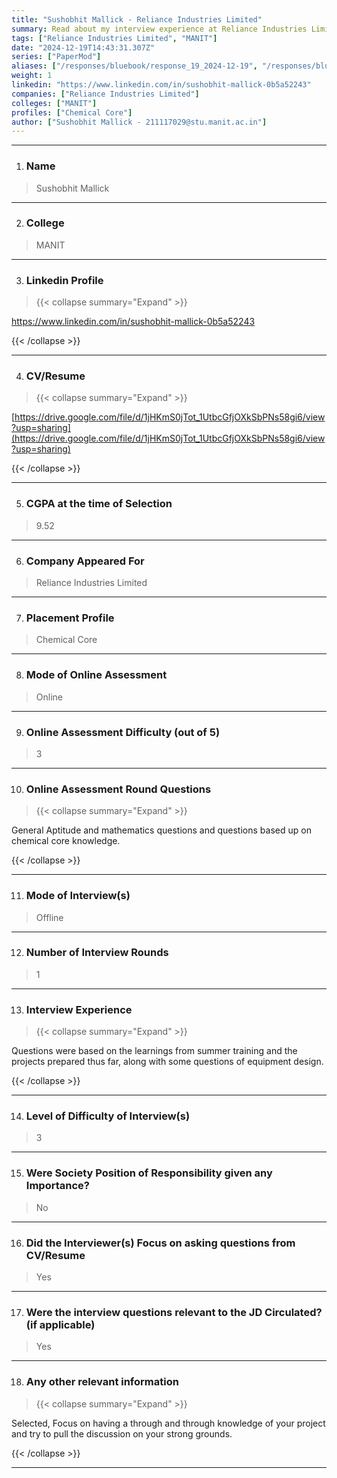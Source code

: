```yaml
---
title: "Sushobhit Mallick - Reliance Industries Limited"
summary: Read about my interview experience at Reliance Industries Limited
tags: ["Reliance Industries Limited", "MANIT"]
date: "2024-12-19T14:43:31.307Z"
series: ["PaperMod"]
aliases: ["/responses/bluebook/response_19_2024-12-19", "/responses/bluebook/sushobhit-mallick-reliance-industries-limited"]
weight: 1
linkedin: "https://www.linkedin.com/in/sushobhit-mallick-0b5a52243"
companies: ["Reliance Industries Limited"]
colleges: ["MANIT"]
profiles: ["Chemical Core"]
author: ["Sushobhit Mallick - 211117029@stu.manit.ac.in"]
---
```

---
1. ### Name

> Sushobhit Mallick 

---

2. ### College

> MANIT

---

3. ### Linkedin Profile

> {{< collapse summary="Expand" >}}

https://www.linkedin.com/in/sushobhit-mallick-0b5a52243

{{< /collapse >}}

---

4. ### CV/Resume

> {{< collapse summary="Expand" >}}

[https://drive.google.com/file/d/1jHKmS0jTot_1UtbcGfjOXkSbPNs58gi6/view?usp=sharing](https://drive.google.com/file/d/1jHKmS0jTot_1UtbcGfjOXkSbPNs58gi6/view?usp=sharing)

{{< /collapse >}}

---

5. ### CGPA at the time of Selection

> 9.52

---

6. ### Company Appeared For

> Reliance Industries Limited 

---

7. ### Placement Profile

> Chemical Core

---

8. ### Mode of Online Assessment

> Online

---

9. ### Online Assessment Difficulty (out of 5)

> 3

---

10. ### Online Assessment Round Questions

> {{< collapse summary="Expand" >}}

General Aptitude and mathematics questions and questions based up on chemical core knowledge.

{{< /collapse >}}

---

11. ### Mode of Interview(s)

> Offline

---

12. ### Number of Interview Rounds

> 1

---

13. ### Interview Experience

> {{< collapse summary="Expand" >}}

Questions were based on the learnings from summer training and the projects prepared thus far, along with some questions of equipment design. 

{{< /collapse >}}

---

14. ### Level of Difficulty of Interview(s)

> 3

---

15. ### Were Society Position of Responsibility given any Importance?

> No

---

16. ### Did the Interviewer(s) Focus on asking questions from CV/Resume

> Yes

---

17. ### Were the interview questions relevant to the JD Circulated? (if applicable)

> Yes

---

18. ### Any other relevant information

> {{< collapse summary="Expand" >}}

Selected,
Focus on having a through and through knowledge of your project and try to pull the discussion on your strong grounds.


{{< /collapse >}}

---

